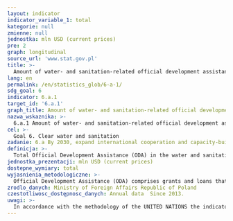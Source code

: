 ```yaml
---
layout: indicator
indicator_variable_1: total
kategorie: null
zmienne: null
jednostka: mln USD (current prices)
pre: 2
graph: longitudinal
source_url: 'www.stat.gov.pl'
title: >-
  Amount of water- and sanitation-related official development assistance that is part of a government coordinated spending plan
lang: en
permalink: /en/statistics_glob/6-a-1/
sdg_goal: 6
indicator: 6.a.1
target_id: '6.a.1'
graph_title: Amount of water- and sanitation-related official development assistance that is part of a government coordinated spending plan
nazwa_wskaznika: >-
  6.a.1 Amount of water- and sanitation-related official development assistance that is part of a government coordinated spending plan
cel: >-
  Goal 6. Clear water and sanitation
zadanie: 6.a By 2030, expand international cooperation and capacity-building support to developing countries in water- and sanitation-related activities and programmes, including water harvesting, desalination, water efficiency, wastewater treatment, recycling and reuse technologies
definicja: >-
  Total Official Development Assistance (ODA) in the water and sanitation sector, which is part of a coordinated government expenditure plan.
jednostka_prezentacji: mln USD (current prices)
dostepne_wymiary: total
wyjasnienia_metodologiczne: >-
  Official Development Assistance (ODA) comprises grants and loans that are provided by government agencies or international organizations to promote the economic development and welfare of developing countries. In order for loans to qualify as ODA, they need to comprise a grant element of at least: 45% of the total amount for LDCs and other LICs (calculated at the discount rate of 9 %), 15% for LMICs (calculated at the discount rate of 7%), 10% for UMICs (calculated at the discount rate of 6%). ODA also includes technical assistance that aims at developing human resources and raising qualifications as well as technical and productive capacity of the developing countries. Technical assistance consists in, i. a., conveying knowledge and experience in the form of training, sending experts and commencing research and/ or covering its resultant cost.No military equipment or services are reportable as ODA.Moreover, it is also required that a partner country benefitting from assistance is on the OECD DAC (Development Assistance Committee) list of ODA recipients.Depending on the form of its realisation, development assistance might be distinguished into: bilateral assistance which is undertaken by the donor country directly in the partner country or by an international organisation as earmarked contribution to the partner country or as a contribution for a specific programme/ fund managed by the organisation, multilateral assistance which is provided as a contribution to the general budgets of international organisations whose list is updated annually by the OECD-DAC Secretariat. Due to the current revision of ODA, it is expected that from 2018 the indicator will be presented as a grant equivalent including only the grant element multiplied by the value of a given flow. As a result, there will be no differentiation into net and gross ODA. Additionally, some methodological activities are being conducted to incorporate other flows into ODA, such as mobilised amount of money by the public sector from the private sector instruments. Furthermore, an alternative to ODA, TOSSD (Total Official Support for Sustainable Development) is being developed as an instrument for measuring means for SDGs implementation.Official Development Assistance in Poland is provided in accordance with the Development Cooperation Act of 16th September 2011 (Journal of Laws of 2011, No 234, item 1386). Polish development cooperation is based on the Multiannual Development Cooperation Programme, developed for a minimum period of four years. In accordance with the document, the development cooperation includes all the actions undertaken by the government administrative bodies in order to provide the developing countries with development assistance and humanitarian aid as well as the implementation of educational actions for raising awareness and better understanding of global issues and interdependencies.The development cooperation in Poland is coordinated by the Ministry of Foreign Affairs that has devised Multiannual Development Cooperation Programme for 2016-2020 in accordance with which the focus of Polish development cooperation has been placed on Eastern Partnership countries (Belarus, Georgia, Moldova, Ukraine) as well as Africa, Asia and Middle East (Ethiopia, Kenya, Senegal and Tanzania, Myanmar and Palestine).Polish development cooperation supports strengthening the rule of law, decentralization reforms and combat against corruption as well as human and civil rights compliance. Its main objectives cover the improvement of health care, better access to education and support for entrepreneurship and agriculture as well as natural environment protection including natural disasters prevention. Activities included in the programme are financed with the resources from the Ministry of Foreign Affairs, target reserve of the state budget, designed for the development cooperation, and from the funds of other ministries.
zrodlo_danych: Ministry of Foreign Affairs Republic of Poland
czestotliwosc_dostępnosc_danych: Annual data  Since 2013.
uwagi: >-
  In accordance with the methodology of the UNITED NATIONS the indicator will be ultimately presented as a ratio between the disbursement of official development assistance (ODA disbursement) in the sectors related to water and sanitary devices contained in the State budget and the total disbursement of ODA in the above sectors. The numerator of this proportion was to be available in the framework of the GLAAS data (UN-Water Global Analysis and Assessment of Sanitation and Drinking Water) by the end of 2016. The denominator of this proportion, i.e. ODA disbursement in the water, sanitation and water resources for agriculture sectors (140: water and sanitation  31140: agricultural water resources) is based on the data available in the DWR of the Ministry of Foreign Affairs from 2013. The methodology of the UN does not indicate whether the spending of ODA should be gross flows or net. However, the gross value for the years 2013-2015 are equal to the values of the net.
---
```

